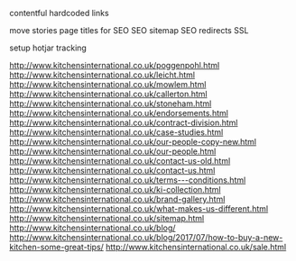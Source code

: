 
contentful hardcoded links

move stories
page titles for SEO
SEO sitemap
SEO redirects
SSL

setup hotjar tracking

http://www.kitchensinternational.co.uk/poggenpohl.html
http://www.kitchensinternational.co.uk/leicht.html
http://www.kitchensinternational.co.uk/mowlem.html
http://www.kitchensinternational.co.uk/callerton.html
http://www.kitchensinternational.co.uk/stoneham.html
http://www.kitchensinternational.co.uk/endorsements.html
http://www.kitchensinternational.co.uk/contract-division.html
http://www.kitchensinternational.co.uk/case-studies.html
http://www.kitchensinternational.co.uk/our-people-copy-new.html
http://www.kitchensinternational.co.uk/our-people.html
http://www.kitchensinternational.co.uk/contact-us-old.html
http://www.kitchensinternational.co.uk/contact-us.html
http://www.kitchensinternational.co.uk/terms---conditions.html
http://www.kitchensinternational.co.uk/ki-collection.html
http://www.kitchensinternational.co.uk/brand-gallery.html
http://www.kitchensinternational.co.uk/what-makes-us-different.html
http://www.kitchensinternational.co.uk/sitemap.html
http://www.kitchensinternational.co.uk/blog/
http://www.kitchensinternational.co.uk/blog/2017/07/how-to-buy-a-new-kitchen-some-great-tips/
http://www.kitchensinternational.co.uk/sale.html

